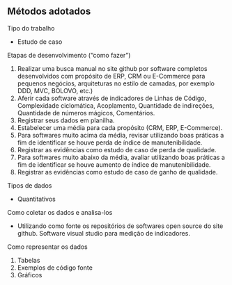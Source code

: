 ## Métodos adotados

Tipo do trabalho

+ Estudo de caso

Etapas de desenvolvimento (“como fazer”)

1) Realizar uma busca manual no site github por software completos desenvolvidos com propósito de ERP, CRM ou E-Commerce para pequenos negócios, arquiteturas no estilo de camadas, por exemplo DDD, MVC, BOLOVO, etc.)
2) Aferir cada software através de indicadores de Linhas de Código, Complexidade ciclomática, Acoplamento, Quantidade de indireções, Quantidade de números mágicos, Comentários.
3) Registrar seus dados em planilha.
4) Estabelecer uma média para cada propósito (CRM, ERP, E-Commerce).
5) Para softwares muito acima da média, revisar utilizando boas práticas a fim de identificar se houve perda de índice de manutenibilidade.
6) Registrar as evidências como estudo de caso de perda de qualidade.
7) Para softwares muito abaixo da média, avaliar utilizando boas práticas a fim de identificar se houve aumento de índice de manutenibilidade.
8) Registrar as evidências como estudo de caso de ganho de qualidade.


Tipos de dados

+ Quantitativos

Como coletar os dados e analisa-los

+ Utilizando como fonte os repositórios de softwares open source do site github. Software visual studio para medição de indicadores.

Como representar os dados

1) Tabelas
2) Exemplos de código fonte
3) Gráficos
